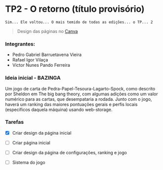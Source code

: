 
#  TP2 - O retorno (título provisório)

    Sim... Ele voltou... O mais temido de todas as edições... o TP... 2

> Design das páginas no [Canva](https://www.canva.com/design/DAFPyIK50mc/21EAfrwLht7f9bdi1f4GVg/edit?utm_content=DAFPyIK50mc&utm_campaign=designshare&utm_medium=link2&utm_source=sharebutton)

### Integrantes:
* Pedro Gabriel Barruetavena Vieira
* Rafael Igor Vilaça
* Victor Nunes Pando Ferreira

### Ideia inicial - BAZINGA

Um jogo de carta de Pedra-Papel-Tesoura-Lagarto-Spock, como descrito por Sheldon em The big bang theory, com algumas adições como um valor numérico para as cartas, que desempataria a rodada. Junto com o jogo, haverá um ranking das maiores pontuações gerais e perfis locais (específicos daquela máquina) usando web-storage.

### Tarefas
- [x] Criar design da página inicial
- [ ] Criar página inicial
- [ ] Criar design da página de configurações, ranking e jogo
- [ ] Sistema do jogo

